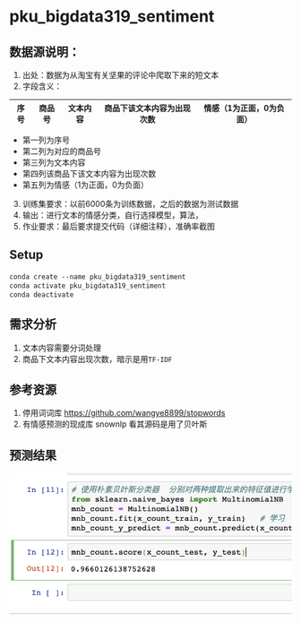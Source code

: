 # pku_bigdata319_sentiment


## 数据源说明：

1. 出处：数据为从淘宝有关坚果的评论中爬取下来的短文本
2. 字段含义： 

|序号|商品号|文本内容|商品下该文本内容为出现次数|情感（1为正面，0为负面）|
|:--:|:--:|:--:|:--:|:--:|


  - 第一列为序号
  - 第二列为对应的商品号
  - 第三列为文本内容
  - 第四列该商品下该文本内容为出现次数
  - 第五列为情感（1为正面，0为负面）
  
  
3. 训练集要求：以前6000条为训练数据，之后的数据为测试数据
4. 输出：进行文本的情感分类，自行选择模型，算法，
5. 作业要求：最后要求提交代码（详细注释），准确率截图

## Setup

```
conda create --name pku_bigdata319_sentiment
conda activate pku_bigdata319_sentiment
conda deactivate
```

## 需求分析

1. 文本内容需要分词处理
2. 商品下文本内容出现次数，暗示是用`TF-IDF`  

## 参考资源

1. 停用词词库 https://github.com/wangye8899/stopwords
2. 有情感预测的现成库 snownlp 看其源码是用了贝叶斯

## 预测结果

![](./logs/predict.png)
